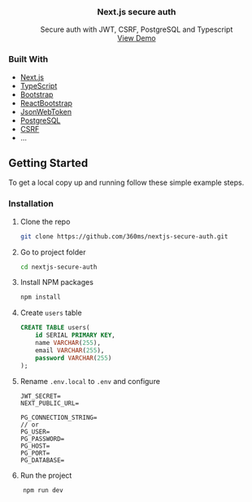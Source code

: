 <br />
<p align="center">
  <h3 align="center">Next.js secure auth</h3>
  <p align="center">
    Secure auth with JWT, CSRF, PostgreSQL and Typescript
    <br />
    <a href="https://github.com/othneildrew/Best-README-Template">View Demo</a>
  </p>
</p>

### Built With

-   [Next.js](https://nextjs.org)
-   [TypeScript](https://www.typescriptlang.org)
-   [Bootstrap](https://getbootstrap.com)
-   [ReactBootstrap](https://react-bootstrap.github.io)
-   [JsonWebToken](https://jwt.io)
-   [PostgreSQL](https://www.postgresql.org)
-   [CSRF](https://www.npmjs.com/package/csrf)
-   ...

## Getting Started

To get a local copy up and running follow these simple example steps.
<br />

### Installation

1. Clone the repo

    ```sh
    git clone https://github.com/360ms/nextjs-secure-auth.git
    ```

2. Go to project folder

    ```sh
    cd nextjs-secure-auth
    ```

3. Install NPM packages

    ```sh
    npm install
    ```

4. Create `users` table

    ```sql
    CREATE TABLE users(
    	id SERIAL PRIMARY KEY,
    	name VARCHAR(255),
    	email VARCHAR(255),
    	password VARCHAR(255)
    );
    ```

5. Rename `.env.local` to `.env` and configure

    ```JS
    JWT_SECRET=
    NEXT_PUBLIC_URL=

    PG_CONNECTION_STRING=
    // or
    PG_USER=
    PG_PASSWORD=
    PG_HOST=
    PG_PORT=
    PG_DATABASE=
    ```

6. Run the project

```sh
	npm run dev
```
